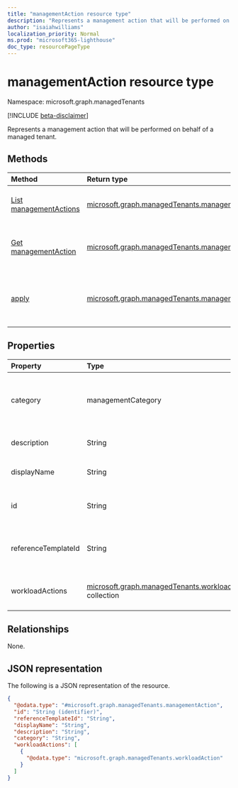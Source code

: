 ```yaml
---
title: "managementAction resource type"
description: "Represents a management action that will be performed on behalf of a managed tenant."
author: "isaiahwilliams"
localization_priority: Normal
ms.prod: "microsoft365-lighthouse"
doc_type: resourcePageType
---
```


# managementAction resource type

Namespace: microsoft.graph.managedTenants

[!INCLUDE [beta-disclaimer](../../includes/beta-disclaimer.md)]

Represents a management action that will be performed on behalf of a managed tenant.

## Methods

|Method|Return type|Description|
|:---|:---|:---|
|[List managementActions](../api/managedtenants-managementaction-list.md)|[microsoft.graph.managedTenants.managementAction](../resources/managedtenants-managementaction.md) collection|Get a list of the [managementAction](../resources/managedtenants-managementaction.md) objects and their properties.|
|[Get managementAction](../api/managedtenants-managementaction-get.md)|[microsoft.graph.managedTenants.managementAction](../resources/managedtenants-managementaction.md)|Read the properties and relationships of a [managementAction](../resources/managedtenants-managementaction.md) object.|
|[apply](../api/managedtenants-managementaction-apply.md)|[microsoft.graph.managedTenants.managementActionDeploymentStatus](../resources/managedtenants-managementactiondeploymentstatus.md)|Applies the management action on behalf of a managed tenant in a specific tenant group.|

## Properties

|Property|Type|Description|
|:---|:---|:---|
|category|managementCategory|The category of the management action. Possible values are: `devices`, `identity`, `custom`, `unknownFutureValue`.|
|description|String|The description of the management action.|
|displayName|String|The display name of the management action.|
|id|String|The unique identifier of the management action.|
|referenceTemplateId|String|The reference management template identifier of the management action.|
|workloadActions|[microsoft.graph.managedTenants.workloadAction](../resources/managedtenants-workloadaction.md) collection|The list of workload actions performed by the management action.|

## Relationships
None.

## JSON representation
The following is a JSON representation of the resource.
<!-- {
  "blockType": "resource",
  "keyProperty": "id",
  "@odata.type": "microsoft.graph.managedTenants.managementAction",
  "baseType": "microsoft.graph.entity",
  "openType": true
}
-->
``` json
{
  "@odata.type": "#microsoft.graph.managedTenants.managementAction",
  "id": "String (identifier)",
  "referenceTemplateId": "String",
  "displayName": "String",
  "description": "String",
  "category": "String",
  "workloadActions": [
    {
      "@odata.type": "microsoft.graph.managedTenants.workloadAction"
    }
  ]
}
```
